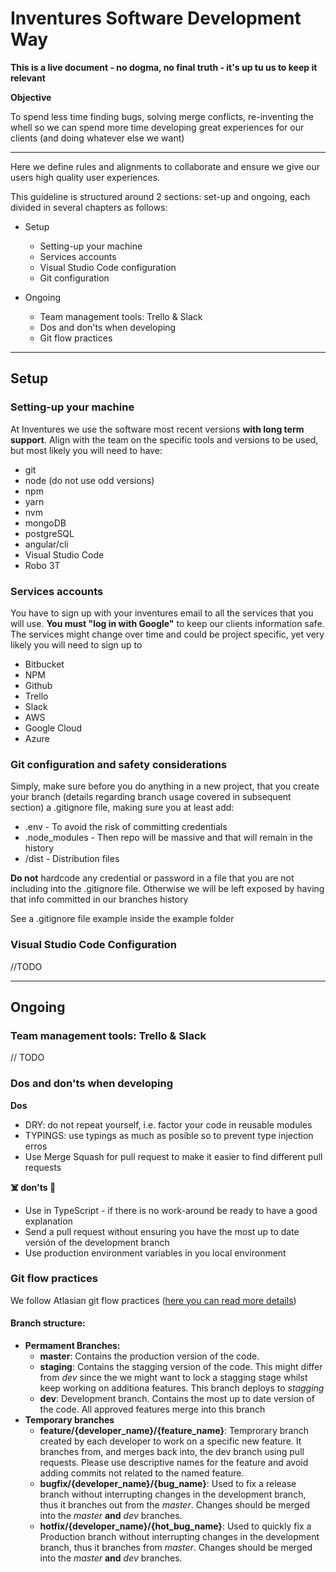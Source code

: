 # **Inventures Software Development Way**

**This is a live document - no dogma, no final truth - it's up tu us to keep it relevant**

**Objective**

To spend less time finding bugs, solving merge conflicts, re-inventing the whell so we can spend more time developing great experiences for our clients (and doing whatever else we want) 

------------------------
Here we define rules and alignments to collaborate and ensure we give our users high quality user experiences.

This guideline is structured around 2 sections: set-up and ongoing, each divided in several chapters as follows:

* Setup
	* Setting-up your machine
	* Services accounts
	* Visual Studio Code configuration
	* Git configuration

* Ongoing
	* Team management tools: Trello & Slack
	* Dos and don'ts when developing
	* Git flow practices


------------------------

## Setup

### Setting-up your machine

At Inventures we use the software most recent versions **with long term support**. Align with the team on the specific tools and versions to be used, but most likely you will need to have:

* git
* node (do not use odd versions)
* npm
* yarn
* nvm
* mongoDB
* postgreSQL
* angular/cli
* Visual Studio Code
* Robo 3T

### Services accounts

You have to sign up with your inventures email to all the services that you will use. **You must "log in with Google"** to keep our clients information safe. The services might change over time and could be project specific, yet very likely you will need to sign up to

* Bitbucket
* NPM
* Github
* Trello
* Slack
* AWS
* Google Cloud
* Azure


### Git configuration and safety considerations

Simply, make sure before you do anything in a new project, that you create your branch (details regarding branch usage covered in subsequent section) a .gitignore file, making sure you at least add: 

* .env - To avoid the risk of committing credentials
* .node_modules - Then repo will be massive and that will remain in the history
* /dist - Distribution files

**Do not** hardcode any credential or password in a file that you are not including into the .gitignore file. Otherwise we will be left exposed by having that info committed in our branches history

See a .gitignore file example inside the example folder

### Visual Studio Code Configuration

//TODO

------------------------


## Ongoing

### Team management tools: Trello & Slack

// TODO

### Dos and don'ts when developing

**Dos**
* DRY: do not repeat yourself, i.e. factor your code in reusable modules
* TYPINGS: use typings as much as posible so to prevent type injection erros
* Use Merge Squash for pull request to make it easier to find different pull requests

**☠️ don'ts 🚨**
* Use <any> in TypeScript - if there is no work-around be ready to have a good explanation
* Send a pull request without ensuring you have the most up to date versión of the development branch
* Use production environment variables in you local environment


### Git flow practices

We follow Atlasian git flow practices ([here you can read more details](https://confluence.atlassian.com/bitbucketserver/using-branches-in-bitbucket-server-776639968.html)) 

#### Branch structure:
* **Permament Branches:**
	* **master**: Contains the production version of the code.
	* **staging**: Contains the stagging version of the code. This might differ from *dev* since the we might want to lock a stagging stage whilst keep working on additiona features. This branch deploys to *stagging* 
	* **dev**: Development branch. Contains the most up to date version of the code. All approved features merge into this branch
* **Temporary branches**
	* **feature/{developer_name}/{feature_name}**: Temprorary branch created by each developer to work on a specific new feature. It branches from, and merges back into, the dev branch using pull requests. Please use descriptive names for the feature and avoid adding commits not related to the named feature.
	* **bugfix/{developer_name}/{bug_name}**: Used to fix a release branch without interrupting changes in the development branch, thus it branches out from the *master*. Changes should be merged into the *master* **and** *dev* branches.
	* **hotfix/{developer_name}/{hot_bug_name}**: Used to quickly fix a Production branch without interrupting changes in the development branch, thus it branches from *master*. Changes should be merged into the *master* **and** *dev* branches.
